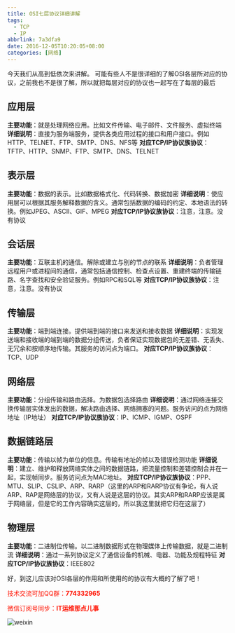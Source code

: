 ```yaml
---
title: OSI七层协议详细讲解
tags: 
  - TCP
  - IP
abbrlink: 7a3dfa9
date: 2016-12-05T10:20:05+08:00
categories: [网络]
---
```

今天我们从高到低依次来讲解。
可能有些人不是很详细的了解OSI各层所对应的协议，之前我也不是很了解，所以就把每层对应的协议也一起写在了每层的最后

## 应用层
<!-- more -->
__主要功能__：就是处理网络应用。比如文件传输、电子邮件、文件服务、虚拟终端
__详细说明__：直接为服务端服务，提供各类应用过程的接口和用户接口。例如HTTP、TELNET、FTP、SMTP、DNS、NFS等
__对应TCP/IP协议族协议__：TFTP、HTTP、SNMP、FTP、SMTP、DNS、TELNET

## 表示层
__主要功能__：数据的表示。比如数据格式化、代码转换、数据加密
__详细说明__：使应用层可以根据其服务解释数据的含义。通常包括数据的编码的约定、本地语法的转换。例如JPEG、ASCII、GIF、MPEG
__对应TCP/IP协议族协议__：注意，注意。没有协议

## 会话层
__主要功能__：互联主机的通信。解除或建立与别的节点的联系
__详细说明__：负者管理远程用户或进程间的通信，通常包括通信控制、检查点设置、重建终端的传输链路、名字查找和安全验证服务。例如RPC和SQL等
__对应TCP/IP协议族协议__：注意，注意。没有协议

## 传输层
__主要功能__：端到端连接。提供端到端的接口来发送和接收数据
__详细说明__：实现发送端和接收端的端到端的数据分组传送，负者保证实现数据包的无差错、无丢失、无冗余和按顺序地传输。其服务的访问点为端口。
__对应TCP/IP协议族协议__：TCP、UDP

## 网络层
__主要功能__：分组传输和路由选择。为数据包选择路由
__详细说明__：通过网络连接交换传输层实体发出的数据，解决路由选择、网络拥塞的问题。服务访问的点为网络地址（IP地址）
__对应TCP/IP协议族协议__：IP、ICMP、IGMP、OSPF

## 数据链路层
__主要功能__：传输以帧为单位的信息。传输有地址的帧以及错误检测功能
__详细说明__：建立、维护和释放网络实体之间的数据链路，把流量控制和差错控制合并在一起，实现帧同步。服务访问点为MAC地址。
__对应TCP/IP协议族协议__：PPP、MTU、SLIP、CSLIP、ARP、RARP（这里的ARP和RARP协议有争论，有人说ARP、RAP是网络层的协议，又有人说是这层的协议。其实ARP和RARP应该是属于网络层，但是它的工作内容确实这层的，所以我这里就把它归在这层了）

## 物理层
__主要功能__：二进制位传输。以二进制数据形式在物理媒体上传输数据，就是二进制流
__详细说明__：通过一系列协议定义了通信设备的机械、电器、功能及规程特征
__对应TCP/IP协议族协议__：IEEE802


好，到这儿应该对OSI各层的作用和所使用的的协议有大概的了解了吧！



<font color=#ff1201>技术交流可加QQ群：**774332965**<br></font>

<font color=#ff1201>微信订阅号同步：**IT运维那点儿事**</font>

![weixin](http://dl-blog.laoxianyu.cn/weixindy.jpg)

